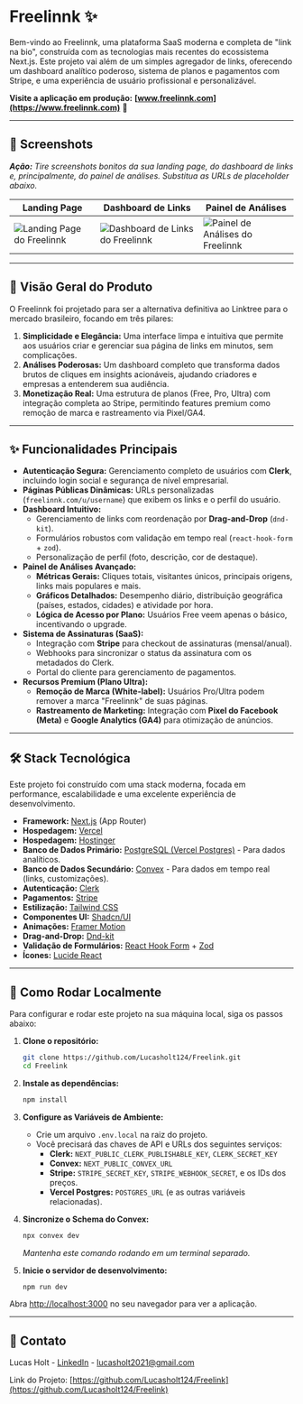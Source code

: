 # Freelinnk ✨

Bem-vindo ao Freelinnk, uma plataforma SaaS moderna e completa de "link na bio", construída com as tecnologias mais recentes do ecossistema Next.js. Este projeto vai além de um simples agregador de links, oferecendo um dashboard analítico poderoso, sistema de planos e pagamentos com Stripe, e uma experiência de usuário profissional e personalizável.

**Visite a aplicação em produção:** **[www.freelinnk.com](https://www.freelinnk.com)** 🚀

---

## 📸 Screenshots

_**Ação:** Tire screenshots bonitos da sua landing page, do dashboard de links e, principalmente, do painel de análises. Substitua as URLs de placeholder abaixo._

| Landing Page                                                               | Dashboard de Links                                                            | Painel de Análises                                                         |
| -------------------------------------------------------------------------- | ----------------------------------------------------------------------------- | -------------------------------------------------------------------------- |
| ![Landing Page do Freelinnk](https://www.freelinnk.com/) | ![Dashboard de Links do Freelinnk](https://www.freelinnk.com/dashboard) | ![Painel de Análises do Freelinnk](https://www.freelinnk.com/dashboard/link/j97c0ae1m8b6khsde7c4nz44mn7m1skw) |

---

## 🎯 Visão Geral do Produto

O Freelinnk foi projetado para ser a alternativa definitiva ao Linktree para o mercado brasileiro, focando em três pilares:

1.  **Simplicidade e Elegância:** Uma interface limpa e intuitiva que permite aos usuários criar e gerenciar sua página de links em minutos, sem complicações.
2.  **Análises Poderosas:** Um dashboard completo que transforma dados brutos de cliques em insights acionáveis, ajudando criadores e empresas a entenderem sua audiência.
3.  **Monetização Real:** Uma estrutura de planos (Free, Pro, Ultra) com integração completa ao Stripe, permitindo features premium como remoção de marca e rastreamento via Pixel/GA4.

---

## ✨ Funcionalidades Principais

*   **Autenticação Segura:** Gerenciamento completo de usuários com **Clerk**, incluindo login social e segurança de nível empresarial.
*   **Páginas Públicas Dinâmicas:** URLs personalizadas (`freelinnk.com/u/username`) que exibem os links e o perfil do usuário.
*   **Dashboard Intuitivo:**
    *   Gerenciamento de links com reordenação por **Drag-and-Drop** (`dnd-kit`).
    *   Formulários robustos com validação em tempo real (`react-hook-form` + `zod`).
    *   Personalização de perfil (foto, descrição, cor de destaque).
*   **Painel de Análises Avançado:**
    *   **Métricas Gerais:** Cliques totais, visitantes únicos, principais origens, links mais populares e mais.
    *   **Gráficos Detalhados:** Desempenho diário, distribuição geográfica (países, estados, cidades) e atividade por hora.
    *   **Lógica de Acesso por Plano:** Usuários Free veem apenas o básico, incentivando o upgrade.
*   **Sistema de Assinaturas (SaaS):**
    *   Integração com **Stripe** para checkout de assinaturas (mensal/anual).
    *   Webhooks para sincronizar o status da assinatura com os metadados do Clerk.
    *   Portal do cliente para gerenciamento de pagamentos.
*   **Recursos Premium (Plano Ultra):**
    *   **Remoção de Marca (White-label):** Usuários Pro/Ultra podem remover a marca "Freelinnk" de suas páginas.
    *   **Rastreamento de Marketing:** Integração com **Pixel do Facebook (Meta)** e **Google Analytics (GA4)** para otimização de anúncios.

---

## 🛠️ Stack Tecnológica

Este projeto foi construído com uma stack moderna, focada em performance, escalabilidade e uma excelente experiência de desenvolvimento.

*   **Framework:** [Next.js](https://nextjs.org/) (App Router)
*   **Hospedagem:** [Vercel](https://vercel.com/)
*   **Hospedagem:** [Hostinger](https://Hostinger.com/)
*   **Banco de Dados Primário:** [PostgreSQL (Vercel Postgres)](https://vercel.com/storage/postgres) - Para dados analíticos.
*   **Banco de Dados Secundário:** [Convex](https://www.convex.dev/) - Para dados em tempo real (links, customizações).
*   **Autenticação:** [Clerk](https://clerk.com/)
*   **Pagamentos:** [Stripe](https://stripe.com/)
*   **Estilização:** [Tailwind CSS](https://tailwindcss.com/)
*   **Componentes UI:** [Shadcn/UI](https://ui.shadcn.com/)
*   **Animações:** [Framer Motion](https://www.framer.com/motion/)
*   **Drag-and-Drop:** [Dnd-kit](https://dndkit.com/)
*   **Validação de Formulários:** [React Hook Form](https://react-hook-form.com/) + [Zod](https://zod.dev/)
*   **Ícones:** [Lucide React](https://lucide.dev/)

---

## 🚀 Como Rodar Localmente

Para configurar e rodar este projeto na sua máquina local, siga os passos abaixo:

1.  **Clone o repositório:**
    ```bash
    git clone https://github.com/Lucasholt124/Freelink.git
    cd Freelink
    ```

2.  **Instale as dependências:**
    ```bash
    npm install
    ```

3.  **Configure as Variáveis de Ambiente:**
    *   Crie um arquivo `.env.local` na raiz do projeto.
    *   Você precisará das chaves de API e URLs dos seguintes serviços:
        *   **Clerk:** `NEXT_PUBLIC_CLERK_PUBLISHABLE_KEY`, `CLERK_SECRET_KEY`
        *   **Convex:** `NEXT_PUBLIC_CONVEX_URL`
        *   **Stripe:** `STRIPE_SECRET_KEY`, `STRIPE_WEBHOOK_SECRET`, e os IDs dos preços.
        *   **Vercel Postgres:** `POSTGRES_URL` (e as outras variáveis relacionadas).

4.  **Sincronize o Schema do Convex:**
    ```bash
    npx convex dev
    ```
    _Mantenha este comando rodando em um terminal separado._

5.  **Inicie o servidor de desenvolvimento:**
    ```bash
    npm run dev
    ```

Abra [http://localhost:3000](http://localhost:3000) no seu navegador para ver a aplicação.

---

## 🌟 Contato

Lucas Holt - [LinkedIn]([https://www.linkedin.com/in/seu-linkedin/](https://www.linkedin.com/in/lucas-arag%C3%A3o-fullstack/)) - [lucasholt2021@gmail.com](mailto:lucasholt2021@gmail.com)

Link do Projeto: [https://github.com/Lucasholt124/Freelink](https://github.com/Lucasholt124/Freelink)
